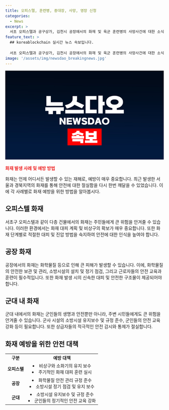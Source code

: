 ```yaml
---
title: 오피스텔, 훈련병, 중대장, 사망, 영장 신청
categories:
  - News
excerpt: >
  서초 오피스텔과 공구상가, 김천시 공장에서의 화재 및 육군 훈련병의 사망사건에 대한 소식입니다. 소방관들의 치열한 노력으로 인명피해는 없었지만, 재산피해와 부상자가 발생한 것으로 보입니다. 또한 경찰이 중대장 등 육군 간부 2명의 구속영장을 신청하며 훈련병 사망 사건을 수사 중에 있습니다. 현재 소방당국은 화재 원인을 조사 중에 있습니다. MBC뉴스에서는 24시간 제보를 기다리고 있습니다.
feature_text: >
  ## koreablockchain 실시간 뉴스 속보입니다.

  서초 오피스텔과 공구상가, 김천시 공장에서의 화재 및 육군 훈련병의 사망사건에 대한 소식입니다. 소방관들의 치열한 노력으로 인명피해는 없었지만, 재산피해와 부상자가 발생한 것으로 보입니다. 또한 경찰이 중대장 등 육군 간부 2명의 구속영장을 신청하며 훈련병 사망 사건을 수사 중에 있습니다. 현재 소방당국은 화재 원인을 조사 중에 있습니다. MBC뉴스에서는 24시간 제보를 기다리고 있습니다.
image: '/assets/img/newsdao_breakingnews.jpg'
---
```


<p><img src="/assets/img/newsdao_breakingnews.jpg" alt="koreablockchain 속보" /></p>

<p><b><span style="color: #ee2323;">화재 발생 사례 및 예방 방법</span></b></p>

<p data-ke-size="size16">화재는 언제 어디서든 발생할 수 있는 재해로, 예방이 매우 중요합니다. 최근 발생한 서울과 경북지역의 화재를 통해 안전에 대한 절실함을 다시 한번 깨달을 수 있었습니다. 이에 각 사례별로 화재 예방을 위한 방법을 알아봅시다.</p>

<h2 data-ke-size="size26">오피스텔 화재</h2>

<p data-ke-size="size16">서초구 오피스텔과 같이 다층 건물에서의 화재는 주민들에게 큰 위험을 안겨줄 수 있습니다. 이러한 환경에서는 화재 대피 계획 및 비상구의 확보가 매우 중요합니다. 또한 화재 단계별로 적절한 대피 및 진압 방법을 숙지하여 안전에 대한 인식을 높여야 합니다.</p>

<h2 data-ke-size="size26">공장 화재</h2>

<p data-ke-size="size16">공장에서의 화재는 화학물질 등으로 인해 큰 피해가 발생할 수 있습니다. 이에, 화학물질의 안전한 보관 및 관리, 소방시설의 설치 및 정기 점검, 그리고 근로자들의 안전 교육과 훈련이 필수적입니다. 또한 화재 발생 시의 신속한 대피 및 안전한 구조물이 제공되어야 합니다.</p>

<h2 data-ke-size="size26">군대 내 화재</h2>

<p data-ke-size="size16">군대 내에서의 화재는 군인들의 생명과 안전뿐만 아니라, 주변 시민들에게도 큰 위험을 안겨줄 수 있습니다. 군사 시설의 소방시설 유지보수 및 규정 준수, 군인들의 안전 교육 강화 등이 필요합니다. 또한 상급자들의 적극적인 안전 감시와 통제가 절실합니다.</p>

<h2 data-ke-size="size26">화재 예방을 위한 안전 대책</h2>

<table>
<tbody>
<tr>
<td style="text-align: center; height: 17px;"><b>구분</b></td>
<td style="text-align: center; height: 17px;"><b>예방 대책</b></td>
</tr>
<tr>
<td style="text-align: center; height: 17px;"><b>오피스텔</b></td>
<td style="text-align: center; height: 17px;"><li>비상구와 소화기의 유지 보수</li><li>주기적인 화재 대피 훈련 실시</li></td>
</tr>
<tr>
<td style="text-align: center; height: 17px;"><b>공장</b></td>
<td style="text-align: center; height: 17px;"><li>화학물질 안전 관리 규정 준수</li><li>소방시설 정기 점검 및 유지 보수</li></td>
</tr>
<tr>
<td style="text-align: center; height: 17px;"><b>군대</b></td>
<td style="text-align: center; height: 17px;"><li>소방시설 유지보수 및 규정 준수</li><li>군인들의 정기적인 안전 교육 강화</li></td>
</tr>
</tbody>
</table>

<p data-ke-size="size16">&nbsp;</p>

